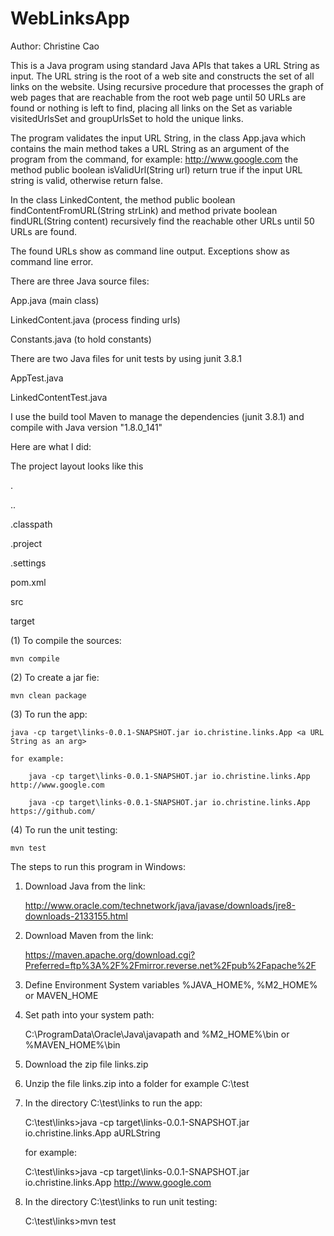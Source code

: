 # WebLinksApp

Author: Christine Cao

This is a Java program using standard Java APIs that takes a URL String as input. 
The URL string is the root of a web site and constructs the set of all links on the website. 
Using recursive procedure that processes the graph of web pages that are reachable from the root 
web page until 50 URLs are found or nothing is left to find, placing all links on the Set as variable 
visitedUrlsSet and groupUrlsSet to hold the unique links.

The program validates the input URL String, in the class App.java which contains the main method
takes a URL String as an argument of the program from the command, for example: http://www.google.com
the method public boolean isValidUrl(String url)
return true if the input URL string is valid, otherwise return false.

In the class LinkedContent, the method 
public boolean findContentFromURL(String strLink) 
and method
private boolean findURL(String content)
recursively find the reachable other URLs until 50 URLs are found.

The found URLs show as command line output. Exceptions show as command line error. 


There are three Java source files:

App.java            (main class)

LinkedContent.java  (process finding urls)

Constants.java      (to hold constants)


There are two Java files for unit tests by using junit 3.8.1

AppTest.java

LinkedContentTest.java


I use the build tool Maven to manage the dependencies (junit 3.8.1) and compile with Java version "1.8.0_141"

Here are what I did:

The project layout looks like this

.

..

.classpath

.project

.settings

pom.xml

src

target


(1) To compile the sources:

	mvn compile
 
(2) To create a jar fie:

	mvn clean package

(3) To run the app:

	java -cp target\links-0.0.1-SNAPSHOT.jar io.christine.links.App <a URL String as an arg>
	
	for example:
	
		java -cp target\links-0.0.1-SNAPSHOT.jar io.christine.links.App http://www.google.com
		
		java -cp target\links-0.0.1-SNAPSHOT.jar io.christine.links.App https://github.com/
		
(4) To run the unit testing:

	mvn test

The steps to run this program in Windows:

1. Download Java  from the link:

	http://www.oracle.com/technetwork/java/javase/downloads/jre8-downloads-2133155.html

2. Download Maven from the link:

	https://maven.apache.org/download.cgi?Preferred=ftp%3A%2F%2Fmirror.reverse.net%2Fpub%2Fapache%2F


3. Define Environment System variables %JAVA_HOME%, %M2_HOME% or MAVEN_HOME 


4. Set path into your system path:

	C:\ProgramData\Oracle\Java\javapath and %M2_HOME%\bin or %MAVEN_HOME%\bin

5. Download the zip file links.zip

6. Unzip the file links.zip into a folder for example C:\test 

7. In the directory C:\test\links to run the app:

	C:\test\links>java -cp target\links-0.0.1-SNAPSHOT.jar io.christine.links.App aURLString
	
	for example:
	
	C:\test\links>java -cp target\links-0.0.1-SNAPSHOT.jar io.christine.links.App http://www.google.com

8. In the directory C:\test\links to run unit testing:

	C:\test\links>mvn test
